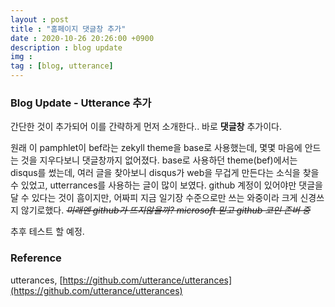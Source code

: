 ```yaml
---
layout : post
title : "홈페이지 댓글창 추가"
date : 2020-10-26 20:26:00 +0900
description : blog update
img : 
tag : [blog, utterance]
---
```


###  Blog Update - Utterance 추가

간단한 것이 추가되어 이를 간략하게 먼저 소개한다.. 바로 __댓글창__ 추가이다.

원래 이 pamphlet이 bef라는 zekyll theme을 base로 사용했는데, 몇몇 마음에 안드는 것을 지우다보니 댓글창까지 없어졌다. base로 사용하던 theme(bef)에서는 disqus를 썼는데, 여러 글을 찾아보니 disqus가 web을 무겁게 만든다는 소식을 찾을 수 있었고, utterrances를 사용하는 글이 많이 보였다. github 계정이 있어야만 댓글을 달 수 있다는 것이 흠이지만, 어짜피 지금 일기장 수준으로만 쓰는 와중이라 크게 신경쓰지 않기로했다. ~~*미래엔 github가 뜨지않을까? microsoft 믿고 github 코인 존버 중*~~ 

추후 테스트 할 예정.



### Reference

utterances, [https://github.com/utterance/utterances](https://github.com/utterance/utterances)
